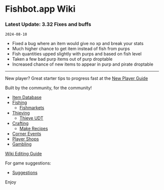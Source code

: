 
# Fishbot.app Wiki #


### Latest Update: 3.32 Fixes and buffs 
`2024-08-10`
- Fixed a bug where an item would give no xp and break your stats
- Much higher chance to get item instead of fish from purps
- Fish quantities upped slightly with purps and based on fish level
- Taken a few bad purp items out of purp droptable
- Increased chance of new items to appear in purp and pirate droptable

-------------------------------

New player? Great starter tips to progress fast at the [New Player Guide](./GettingStarted.md)

Built by the community, for the community!

- [Item Database](./ItemDatabase/README.md)
- [Fishing](./Fishing/README.md)
  - [Fishmarkets](./Fishing/Fishmarkets/Fishmarkets.md)
- [Thieving](./Thieving/README.md)
  - [Thieve UDT](./Thieving/UDT.md)
- [Crafting](./Crafting/README.md)
  - [Make Recipes](./Crafting/Make.md)
- [Corner Events](./CornerEvents/README.md)
- [Player Shops](./PlayerShops/README.md)
- [Gambling](./Gambling/README.md)

[Wiki Editing Guide](/WikiGuide/README.md)

For game suggestions:
- [Suggestions](./Suggestions.md)

Enjoy
